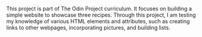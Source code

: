 This project is part of The Odin Project curriculum. It focuses on building a simple website to showcase three recipes. Through this project, I am testing my knowledge of various HTML elements and attributes, such as creating links to other webpages, incorporating pictures, and building lists.
